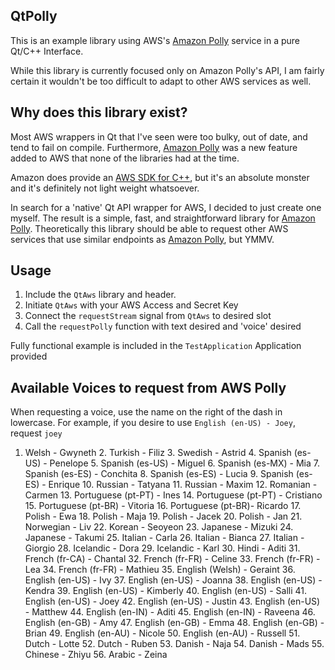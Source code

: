 ## QtPolly
This is an example library using AWS's [Amazon Polly](https://aws.amazon.com/polly/) service in a pure Qt/C++ Interface.

While this library is currently focused only on Amazon Polly's API, I am fairly certain it wouldn't be too difficult to adapt to other AWS services as well. 

## Why does this library exist?

Most AWS wrappers in Qt that I've seen were too bulky, out of date, and tend to fail on compile. Furthermore, [Amazon Polly](https://aws.amazon.com/polly/)  was a new feature added to AWS that none of the libraries had at the time.

Amazon does provide an [AWS SDK for C++](https://aws.amazon.com/sdk-for-cpp/), but it's an absolute monster and it's definitely not light weight whatsoever.

In search for a 'native' Qt API wrapper for AWS, I decided to just create one myself. The result is a simple, fast, and straightforward library for [Amazon Polly](https://aws.amazon.com/polly/). Theoretically this library should be able to request other AWS services that use similar endpoints as [Amazon Polly](https://aws.amazon.com/polly/), but YMMV.

## Usage

1. Include the `QtAws` library and header.
2. Initiate `QtAws` with your AWS Access and Secret Key
3. Connect the `requestStream` signal from `QtAws` to desired slot
4. Call the `requestPolly` function with text desired and 'voice' desired

Fully functional example is included in the `TestApplication` Application provided

## Available Voices to request from AWS Polly

When requesting a voice, use the name on the right of the dash in lowercase. For example, if you desire to use `English (en-US) - Joey`, request `joey`

   1. Welsh - Gwyneth
    2. Turkish  - Filiz
    3. Swedish  - Astrid
    4. Spanish (es-US) - Penelope
    5. Spanish (es-US) - Miguel
    6. Spanish (es-MX) - Mia
    7. Spanish (es-ES) - Conchita
    8. Spanish (es-ES) - Lucia
    9. Spanish (es-ES) - Enrique
    10. Russian - Tatyana
    11. Russian - Maxim
    12. Romanian - Carmen
    13. Portuguese (pt-PT) - Ines
    14. Portuguese (pt-PT) - Cristiano
    15. Portuguese (pt-BR) - Vitoria
    16. Portuguese (pt-BR)- Ricardo
    17. Polish - Ewa
    18. Polish - Maja
    19. Polish - Jacek
    20. Polish - Jan
    21. Norwegian - Liv
    22. Korean - Seoyeon
    23. Japanese - Mizuki
    24. Japanese - Takumi
    25. Italian - Carla
    26. Italian - Bianca
    27. Italian - Giorgio
    28. Icelandic - Dora
    29. Icelandic - Karl
    30. Hindi - Aditi
    31. French (fr-CA) - Chantal
    32. French (fr-FR) - Celine
    33. French (fr-FR) - Lea
    34. French (fr-FR) - Mathieu
    35. English (Welsh) - Geraint
    36. English (en-US) - Ivy
    37. English (en-US) - Joanna
    38. English (en-US) - Kendra
    39. English (en-US) - Kimberly
    40. English (en-US) - Salli
    41. English (en-US) - Joey
    42. English (en-US) - Justin
    43. English (en-US) - Matthew
    44. English (en-IN) - Aditi
    45. English (en-IN) - Raveena
    46. English (en-GB) - Amy
    47. English (en-GB) - Emma
    48. English (en-GB) - Brian
    49. English (en-AU) - Nicole
    50. English (en-AU) - Russell
    51. Dutch - Lotte
    52. Dutch - Ruben
    53. Danish - Naja
    54. Danish - Mads
    55. Chinese - Zhiyu
    56. Arabic - Zeina

